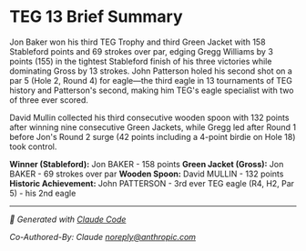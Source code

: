 # TEG 13 Brief Summary

Jon Baker won his third TEG Trophy and third Green Jacket with 158 Stableford points and 69 strokes over par, edging Gregg Williams by 3 points (155) in the tightest Stableford finish of his three victories while dominating Gross by 13 strokes. John Patterson holed his second shot on a par 5 (Hole 2, Round 4) for eagle—the third eagle in 13 tournaments of TEG history and Patterson's second, making him TEG's eagle specialist with two of three ever scored.

David Mullin collected his third consecutive wooden spoon with 132 points after winning nine consecutive Green Jackets, while Gregg led after Round 1 before Jon's Round 2 surge (42 points including a 4-point birdie on Hole 18) took control.

**Winner (Stableford):** Jon BAKER - 158 points
**Green Jacket (Gross):** Jon BAKER - 69 strokes over par
**Wooden Spoon:** David MULLIN - 132 points
**Historic Achievement:** John PATTERSON - 3rd ever TEG eagle (R4, H2, Par 5) - his 2nd eagle

---

*🤖 Generated with [Claude Code](https://claude.com/claude-code)*

*Co-Authored-By: Claude <noreply@anthropic.com>*
